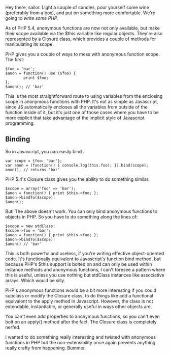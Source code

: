 <!--
{
    "Title": "An Evening with PHP Anonymous Functions",
    "Date": "2012-12-18 09:29 PM",
    "Tags": ["php","javascript"]
}
-->

Hey there, sailor. Light a couple of candles, pour yourself some wine (preferably from a box),
and put on something more comfortable. We're going to _write some PHP_.

As of PHP 5.4, anonymous functions are now not only available, but make their scope
available via the $this variable like regular objects. They're also represented by a
Closure class, which provides a couple of methods for manipulating its scope.

PHP gives you a couple of ways to mess with anonymous function scope. The first:

    $foo = 'bar';
  	$anon = function() use ($foo) {
  			print $foo;
  	};
  	$anon(); // 'bar'

This is the most straightforward route to using variables from the enclosing scope
in anonymous functions with PHP. It's not as simple as Javascript, since JS automatically
encloses all the variables from outside of the function inside of it, but it's just one
of those cases where you have to be more explicit that take advantage of the implicit
style of Javascript programming.

Binding
-------

So in Javascript, you can easily bind .

    var scope = {foo: 'bar'};
  	var anon = (function() { console.log(this.foo); }).bind(scope);
  	anon(); // returns 'bar'

PHP 5.4's Closure class gives you the ability to do something similar.

    $scope = array('foo' => 'bar');
  	$anon = function() { print $this->foo; };
  	$anon->bindTo($scope);
  	$anon();

But! The above doesn't work. You can only bind anonymous functions to objects in PHP. So
you have to do something along the lines of:

    $scope = new stdClass;
  	$scope->foo = 'bar';
  	$anon = function() { print $this->foo; };
  	$anon->bindTo($scope);
  	$anon() // 'bar'

This is both powerful and useless, if you're writing effective object-oriented code.
It's functionally equivalent to Javascript's function bind method, but because PHP's
$this support is bolted on and can only be used within instance methods and anonymous functions,
I can't foresee a pattern where this is useful, unless you use nothing but stdClass instances
like associative arrays. Which would be silly.

PHP's anonymous functions would be a bit more interesting if you could subclass or modify the
Closure class, to do things like add a functional equivalent to the apply method in Javascript.
However, the class is not extendable, instantiable, or generally useful in ways other objects are.

You can't even add properties to anonymous functions, so you can't even bolt on an apply() method
after the fact. The Closure class is completely nerfed.

I wanted to do something really interesting and twisted with anonymous functions in PHP but the
non-extensibility once again prevents anything really crafty from happening. Bummer.
